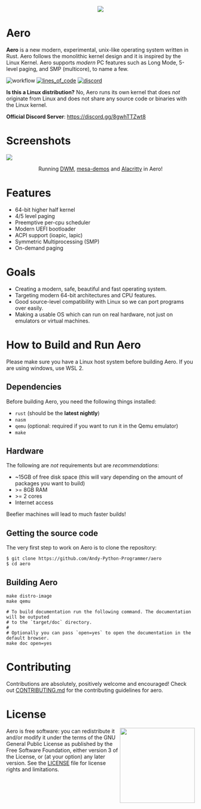 <p align="center">
    <img src="./misc/aero-logo.png">
</p>

# Aero

**Aero** is a new modern, experimental, unix-like operating system written in Rust. 
Aero follows the monolithic kernel design and it is inspired by the Linux Kernel. 
Aero supports *modern* PC features such as Long Mode, 5-level paging, 
and SMP (multicore), to name a few.

![workflow](https://github.com/Andy-Python-Programmer/aero/actions/workflows/build.yml/badge.svg)
[![lines_of_code](https://img.shields.io/endpoint?url=https://andypythonappdevelop.npkn.net/f0d517/)](https://github.com/Andy-Python-Programmer/aero)
[![discord](https://img.shields.io/discord/828564770063122432)](https://discord.gg/8gwhTTZwt8)

**Is this a Linux distribution?**
No, Aero runs its own kernel that does *not* originate from Linux and does not share any source code or binaries with the Linux kernel.

**Official Discord Server**: <https://discord.gg/8gwhTTZwt8>

# Screenshots
<img src="misc/dwm-alacritty-glxgears.png">
<p align="center">Running <a href="https://dwm.suckless.org/">DWM</a>, <a href="https://github.com/freedesktop/mesa-demos">mesa-demos</a> and <a href="https://github.com/alacritty/alacritty">Alacritty</a> in Aero!</p>

# Features
- 64-bit higher half kernel
- 4/5 level paging
- Preemptive per-cpu scheduler
- Modern UEFI bootloader
- ACPI support (ioapic, lapic)
- Symmetric Multiprocessing (SMP)
- On-demand paging

# Goals

* Creating a modern, safe, beautiful and fast operating system.
* Targeting modern 64-bit architectures and CPU features.
* Good source-level compatibility with Linux so we can port programs over easily.
* Making a usable OS which can run on real hardware, not just on emulators or virtual machines.

# How to Build and Run Aero

Please make sure you have a Linux host system before building 
Aero. If you are using windows, use WSL 2.

## Dependencies

Before building Aero, you need the following things installed:
- `rust` (should be the **latest nightly**)
- `nasm`
- `qemu` (optional: required if you want to run it in the Qemu emulator)
- `make`

## Hardware

The following are *not* requirements but are *recommendations*:
- ~15GB of free disk space (this will vary depending on the amount of packages you want to build)
- \>= 8GB RAM
- \>= 2 cores
- Internet access

Beefier machines will lead to much faster builds!

## Getting the source code

The very first step to work on Aero is to clone the repository:
```shell
$ git clone https://github.com/Andy-Python-Programmer/aero
$ cd aero
```

## Building Aero

```shell
make distro-image
make qemu

# To build documentation run the following command. The documentation will be outputed
# to the `target/doc` directory.
#
# Optionally you can pass `open=yes` to open the documentation in the default browser.
make doc open=yes
```

# Contributing

Contributions are absolutely, positively welcome and encouraged! Check out [CONTRIBUTING.md](CONTRIBUTING.md) for the contributing guidelines for aero.

# License

<img src="misc/gpl.png" align="right" width=200x>

Aero is free software: you can redistribute it and/or modify
it under the terms of the GNU General Public License as published by
the Free Software Foundation, either version 3 of the License, or
(at your option) any later version. See the [LICENSE](LICENSE) file for license rights and limitations.
